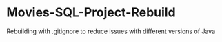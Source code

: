 # Movies-SQL-Project-Rebuild
 Rebuilding with .gitignore to reduce issues with different versions of Java
